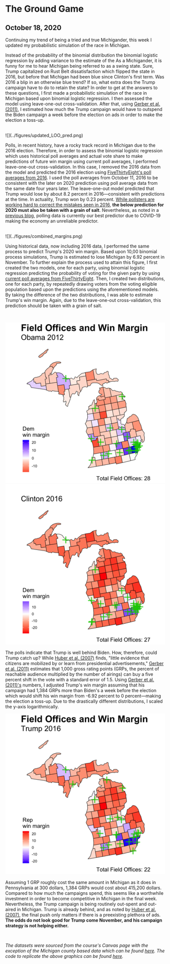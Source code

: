 # The Ground Game
## October 18, 2020

Continuing my trend of being a tried and true Michigander, this week I updated my probabilistic simulation of the race in Michigan. 

Instead of the probability of the binomial distribution  the binomial logistic regression by adding variance to the estimate of the 
As a Michigander, it is funny for me to hear Michigan being referred to as a swing state. Sure, Trump capitalized on Rust Belt dissatisfaction which flipped the state in 2016, but before that Michigan had been blue since Clinton's first term. Was 2016 a blip in an otherwise blue trend? If so, what extra does the Trump campaign have to do to retain the state? In order to get at the answers to these questions, I first made a probabilistic simulation of the race in Michigan based upon binomial logistic regression. I then assessed the model using leave-one-out cross-validation. After that, using [Gerber et al. (2011)](https://www-cambridge-org.ezp-prod1.hul.harvard.edu/core/journals/american-political-science-review/article/how-large-and-longlasting-are-the-persuasive-effects-of-televised-campaign-ads-results-from-a-randomized-field-experiment/DA29FE8A5581C772006A1DEBB21CFC4C/core-reader), I estimated how much the Trump campaign would have to outspend the Biden campaign a week before the election on ads in order to make the election a toss-up.

<br>
![](../figures/updated_LOO_pred.png)

Polls, in recent history, have a rocky track record in Michigan due to the 2016 election. Therefore, in order to assess the binomial logistic regression which uses historical poll averages and actual vote share to make predictions of future win margin using current poll averages, I performed leave-one-out cross-validation. In this case, I removed the 2016 data from the model and predicted the 2016 election using [FiveThirtyEight's poll averages from 2016](https://projects.fivethirtyeight.com/2016-election-forecast/michigan/). I used the poll averages from October 11, 2016 to be consistent with the later on 2020 prediction using poll average data from the same date four years later. The leave-one-out model predicted that Trump would lose by about 8.2 percent in 2016—consistent with predictions at the time. In actuality, Trump won by 0.23 percent. [While pollsters are working hard to correct the mistakes seen in 2016](https://www.technologyreview.com/2020/02/14/844770/pollsters-got-it-wrong-in-the-2016-election-now-they-want-another-shot/), **the below prediction for 2020 must also be taken with a grain of salt**. Nevertheless, as noted in a [previous blog](https://samuellowry.github.io/gov1347_blog/posts/03-blog.html), polling data is currently our best predictor due to COVID-19 making the economy an unreliable predictor. 

<br>
![](../figures/combined_margins.png)

Using historical data, now including 2016 data, I performed the same process to predict Trump's 2020 win margin. Based upon 10,00 binomial process simulations, Trump is estimated to lose Michigan by 6.92 percent in November. To further explain the process used to attain this figure, I first created the two models, one for each party, using binomial logistic regression predicting the probability of voting for the given party by using [current poll averages from FiveThirtyEight]( https://projects.fivethirtyeight.com/polls/president-general/michigan/). Then, I created two distributions, one for each party, by repeatedly drawing voters from the voting eligible population based upon the predictions using the aforementioned models. By taking the difference of the two distributions, I was able to estimate Trump's win margin. Again, due to the leave-one-out cross-validation, this prediction should be taken with a grain of salt.

<br>

![](../figures/obama_mi.png)
![](../figures/clinton_mi.png)


The polls indicate that Trump is well behind Biden. How, therefore, could Trump catch up? While [Huber et al. (2007)](https://onlinelibrary.wiley.com/doi/abs/10.1111/j.1540-5907.2007.00291.x) finds, "little evidence that citizens are mobilized by or learn from presidential advertisements," [Gerber et al. (2011)](https://www-cambridge-org.ezp-prod1.hul.harvard.edu/core/journals/american-political-science-review/article/how-large-and-longlasting-are-the-persuasive-effects-of-televised-campaign-ads-results-from-a-randomized-field-experiment/DA29FE8A5581C772006A1DEBB21CFC4C/core-reader) estimates that 1,000 gross rating points (GRPs, the percent of reachable audience multiplied by the number of airings) can buy a five percent shift in the vote with a standard error of 1.5. Using [Gerber et al. (2011)'s](https://www-cambridge-org.ezp-prod1.hul.harvard.edu/core/journals/american-political-science-review/article/how-large-and-longlasting-are-the-persuasive-effects-of-televised-campaign-ads-results-from-a-randomized-field-experiment/DA29FE8A5581C772006A1DEBB21CFC4C/core-reader) numbers, I adjusted Trump's win margin assuming that his campaign had 1,384 GRPs more than Biden's a week before the election which would shift his win margin from -6.92 percent to 0 percent—making the election a toss-up. Due to the drastically different distributions, I scaled the y-axis logarithmically.

![](../figures/trump_mi.png)

Assuming 1 GRP roughly cost the same amount in Michigan as it does in Pennsylvania at 300 dollars, 1,384 GRPs would cost about 415,200 dollars. Compared to how much the campaigns spend, this seems like a worthwhile investment in order to become competitive in Michigan in the final week. Nevertheless, the Trump campaign is being routinely out-spent and out-aired in Michigan. Trump is already behind, and as noted by [Huber et al. (2007)](https://onlinelibrary.wiley.com/doi/abs/10.1111/j.1540-5907.2007.00291.x), the final push only matters if there is a preexisting plethora of ads. **The odds do not look good for Trump come November, and his campaign strategy is not helping either.**

<br>

*The datasets were sourced from the course's Canvas page with the exception of the Michigan county based data which can he found [here](https://public.opendatasoft.com/explore/dataset/usa-2016-presidential-election-by-county/table/?disjunctive.state&sort=-african_american_population). The code to replicate the above graphics can be found [here](https://github.com/SamuelLowry/gov1347_blog/blob/master/scripts/04-blog.R).*